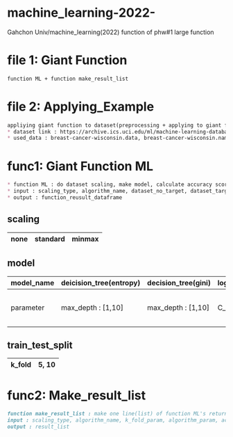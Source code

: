# machine_learning-2022-
Gahchon Univ/machine_learning(2022)
function of phw#1 large function
# file 1: Giant Function
```markdown
function ML + function make_result_list
```
# file 2: Applying_Example
```markdown
appliying giant function to dataset(preprocessing + applying to giant function + analysis result)
* dataset link : https://archive.ics.uci.edu/ml/machine-learning-databases/breast-cancer-wisconsin/
* used_data : breast-cancer-wisconsin.data, breast-cancer-wisconsin.names
```

# func1: Giant Function ML
```markdown
* function ML : do dataset scaling, make model, calculate accuracy score and return that info using dataframe form \n
* input : scaling_type, algorithm_name, dataset_no_target, dataset_target
* output : function_reusult_dataframe
```

## scaling

|none|standard|minmax|
|------|---|---|

## model

|model_name|deicision_tree(entropy)|decision_tree(gini)|logistic_regression|SVM|
|----|------|---|---|---|
|parameter|max_depth : [1,10]|max_depth : [1,10]|C_param :  [0.0001]|C_param :  [0.0001, 0.001]|

## train_test_split
|k_fold|5, 10|
|---|---|

# func2:	Make_result_list
```markdown
function make_result_list : make one line(list) of function ML's return dataframe
input : scaling_type, algorithm_name, k_fold_param, algorithm_param, accuracy
output : result_list
```

